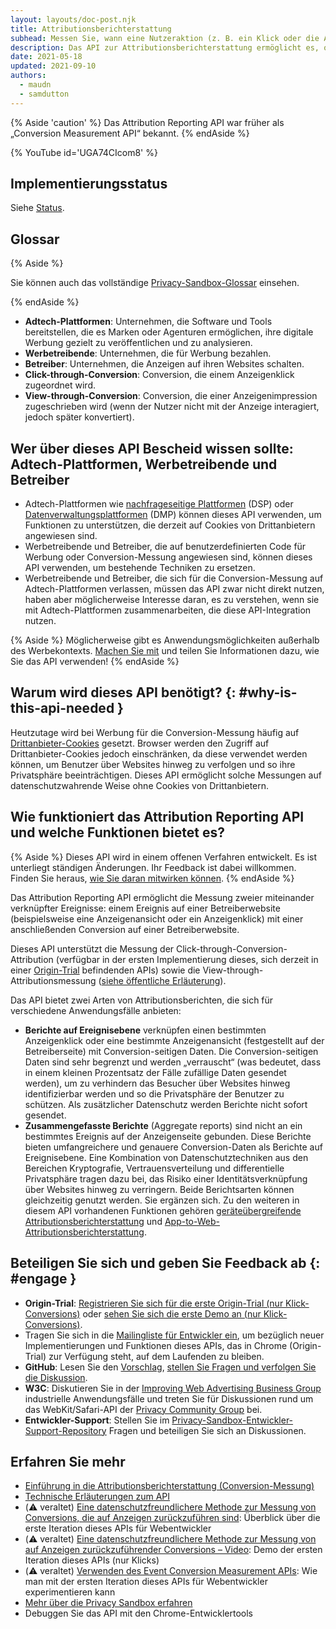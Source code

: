 ```yaml
---
layout: layouts/doc-post.njk
title: Attributionsberichterstattung
subhead: Messen Sie, wann eine Nutzeraktion (z. B. ein Klick oder die Ansicht einer Anzeige) zu einer Conversion führt, ohne dass Sie dabei Cross-Site-Identifier verwenden.
description: Das API zur Attributionsberichterstattung ermöglicht es, ohne Verwendung von Cross-Site-Identifiern zu messen, wann eine Nutzeraktion (z. B. ein Klick oder die Ansicht einer Anzeige) zu einer Conversion führt.
date: 2021-05-18
updated: 2021-09-10
authors:
  - maudn
  - samdutton
---
```


{% Aside 'caution' %} Das Attribution Reporting API war früher als „Conversion Measurement API“ bekannt. {% endAside %}

{% YouTube id='UGA74CIcom8' %}

## Implementierungsstatus

Siehe [Status](/docs/privacy-sandbox/attribution-reporting-introduction/#status).

## Glossar

{% Aside %}

Sie können auch das vollständige [Privacy-Sandbox-Glossar](/docs/privacy-sandbox/glossary/) einsehen.

{% endAside %}

- **Adtech-Plattformen**: Unternehmen, die Software und Tools bereitstellen, die es Marken oder Agenturen ermöglichen, ihre digitale Werbung gezielt zu veröffentlichen und zu analysieren.
- **Werbetreibende**: Unternehmen, die für Werbung bezahlen.
- **Betreiber**: Unternehmen, die Anzeigen auf ihren Websites schalten.
- **Click-through-Conversion**: Conversion, die einem Anzeigenklick zugeordnet wird.
- **View-through-Conversion**: Conversion, die einer Anzeigenimpression zugeschrieben wird (wenn der Nutzer nicht mit der Anzeige interagiert, jedoch später konvertiert).

## Wer über dieses API Bescheid wissen sollte: Adtech-Plattformen, Werbetreibende und Betreiber

- Adtech-Plattformen wie [nachfrageseitige Plattformen](https://en.wikipedia.org/wiki/Demand-side_platform) (DSP) oder [Datenverwaltungsplattformen](https://en.wikipedia.org/wiki/Data_management_platform) (DMP) können dieses API verwenden, um Funktionen zu unterstützen, die derzeit auf Cookies von Drittanbietern angewiesen sind.
- Werbetreibende und Betreiber, die auf benutzerdefinierten Code für Werbung oder Conversion-Messung angewiesen sind, können dieses API verwenden, um bestehende Techniken zu ersetzen.
- Werbetreibende und Betreiber, die sich für die Conversion-Messung auf Adtech-Plattformen verlassen, müssen das API zwar nicht direkt nutzen, haben aber möglicherweise Interesse daran, es zu verstehen, wenn sie mit Adtech-Plattformen zusammenarbeiten, die diese API-Integration nutzen.

{% Aside %} Möglicherweise gibt es Anwendungsmöglichkeiten außerhalb des Werbekontexts. [Machen Sie mit](#engage) und teilen Sie Informationen dazu, wie Sie das API verwenden! {% endAside %}

## Warum wird dieses API benötigt? {: #why-is-this-api-needed }

Heutzutage wird bei Werbung für die Conversion-Messung häufig auf [Drittanbieter-Cookies](https://developer.mozilla.org/en-US/docs/Web/HTTP/Cookies#Third-party_cookies) gesetzt. Browser werden den Zugriff auf Drittanbieter-Cookies jedoch einschränken, da diese verwendet werden können, um Benutzer über Websites hinweg zu verfolgen und so ihre Privatsphäre beeinträchtigen. Dieses API ermöglicht solche Messungen auf datenschutzwahrende Weise ohne Cookies von Drittanbietern.

## Wie funktioniert das Attribution Reporting API und welche Funktionen bietet es?

{% Aside %} Dieses API wird in einem offenen Verfahren entwickelt. Es ist unterliegt ständigen Änderungen. Ihr Feedback ist dabei willkommen. Finden Sie heraus, [wie Sie daran mitwirken können](#engage). {% endAside %}

Das Attribution Reporting API ermöglicht die Messung zweier miteinander verknüpfter Ereignisse: einem Ereignis auf einer Betreiberwebsite (beispielsweise eine Anzeigenansicht oder ein Anzeigenklick) mit einer anschließenden Conversion auf einer Betreiberwebsite.

Dieses API unterstützt die Messung der Click-through-Conversion-Attribution (verfügbar in der ersten Implementierung dieses, sich derzeit in einer [Origin-Trial](https://web.dev/conversion-measurement/#browser-support) befindenden APIs) sowie die View-through-Attributionsmessung ([siehe öffentliche Erläuterung](https://github.com/WICG/conversion-measurement-api/blob/main/event_attribution_reporting_views.md)).

Das API bietet zwei Arten von Attributionsberichten, die sich für verschiedene Anwendungsfälle anbieten:

- **Berichte auf Ereignisebene** verknüpfen einen bestimmten Anzeigenklick oder eine bestimmte Anzeigenansicht (festgestellt auf der Betreiberseite) mit Conversion-seitigen Daten. Die Conversion-seitigen Daten sind sehr begrenzt und werden „verrauscht“ (was bedeutet, dass in einem kleinen Prozentsatz der Fälle zufällige Daten gesendet werden), um zu verhindern das Besucher über Websites hinweg identifizierbar werden und so die Privatsphäre der Benutzer zu schützen. Als zusätzlicher Datenschutz werden Berichte nicht sofort gesendet.
- **Zusammengefasste Berichte** (Aggregate reports) sind nicht an ein bestimmtes Ereignis auf der Anzeigenseite gebunden. Diese Berichte bieten umfangreichere und genauere Conversion-Daten als Berichte auf Ereignisebene. Eine Kombination von Datenschutztechniken aus den Bereichen Kryptografie, Vertrauensverteilung und differentielle Privatsphäre tragen dazu bei, das Risiko einer Identitätsverknüpfung über Websites hinweg zu verringern. Beide Berichtsarten können gleichzeitig genutzt werden. Sie ergänzen sich. Zu den weiteren in diesem API vorhandenen Funktionen gehören [geräteübergreifende Attributionsberichterstattung](https://github.com/WICG/conversion-measurement-api/blob/main/cross_device.md) und [App-to-Web-Attributionsberichterstattung](https://github.com/WICG/conversion-measurement-api/blob/main/app_to_web.md).

## Beteiligen Sie sich und geben Sie Feedback ab {: #engage }

- **Origin-Trial**: [Registrieren Sie sich für die erste Origin-Trial (nur Klick-Conversions)](https://developer.chrome.com/origintrials/#/view_trial/3411476717733150721) oder [sehen Sie sich die erste Demo an (nur Klick-Conversions)](https://goo.gle/demo-event-level-conversion-measurement-api).
- Tragen Sie sich in die [Mailingliste für Entwickler ein](https://groups.google.com/u/1/a/chromium.org/g/attribution-reporting-api-dev), um bezüglich neuer Implementierungen und Funktionen dieses APIs, das in Chrome (Origin-Trial) zur Verfügung steht, auf dem Laufenden zu bleiben.
- **GitHub**: Lesen Sie den [Vorschlag](https://github.com/WICG/conversion-measurement-api/), [stellen Sie Fragen und verfolgen Sie die Diskussion](https://github.com/WICG/conversion-measurement-api/issues).
- **W3C**: Diskutieren Sie in der [Improving Web Advertising Business Group](https://www.w3.org/community/web-adv/participants) industrielle Anwendungsfälle und treten Sie für Diskussionen rund um das WebKit/Safari-API der [Privacy Community Group](https://www.w3.org/community/privacycg/) bei.
- **Entwickler-Support**: Stellen Sie im [Privacy-Sandbox-Entwickler-Support-Repository](https://github.com/GoogleChromeLabs/privacy-sandbox-dev-support) Fragen und beteiligen Sie sich an Diskussionen.

## Erfahren Sie mehr

- [Einführung in die Attributionsberichterstattung (Conversion-Messung)](/docs/privacy-sandbox/attribution-reporting-introduction)
- [Technische Erläuterungen zum API](https://github.com/WICG/conversion-measurement-api/)
- (⚠️ veraltet) [Eine datenschutzfreundlichere Methode zur Messung von Conversions, die auf Anzeigen zurückzuführen sind](https://web.dev/conversion-measurement/): Überblick über die erste Iteration dieses APIs für Webentwickler
- (⚠️ veraltet) [Eine datenschutzfreundlichere Methode zur Messung von auf Anzeigen zurückzuführender Conversions – Video](https://www.youtube.com/watch?v=jcDfOoWwZcM): Demo der ersten Iteration dieses APIs (nur Klicks)
- (⚠️ veraltet) [Verwenden des Event Conversion Measurement APIs](https://web.dev/using-conversion-measurement/): Wie man mit der ersten Iteration dieses APIs für Webentwickler experimentieren kann
- [Mehr über die Privacy Sandbox erfahren](https://web.dev/digging-into-the-privacy-sandbox)
- Debuggen Sie das API mit den Chrome-Entwicklertools
